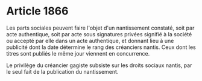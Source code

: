 # Article 1866

Les parts sociales peuvent faire l'objet d'un nantissement constaté, soit par acte authentique, soit par acte sous signatures privées signifié à la société ou accepté par elle dans un acte authentique, et donnant lieu à une publicité dont la date détermine le rang des créanciers nantis. Ceux dont les titres sont publiés le même jour viennent en concurrence.

Le privilège du créancier gagiste subsiste sur les droits sociaux nantis, par le seul fait de la publication du nantissement.
